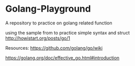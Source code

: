 # Golang-Playground

A repository to practice on golang related function

using the sample from to practice simple syntax and struct
http://howistart.org/posts/go/1

Resources:
https://github.com/golang/go/wiki

https://golang.org/doc/effective_go.html#introduction
